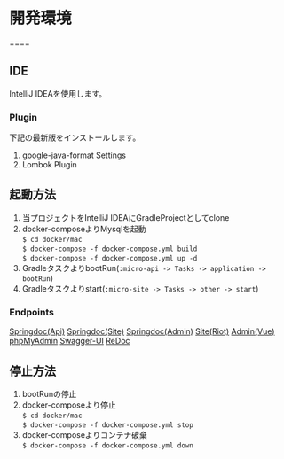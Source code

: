# 開発環境
====

## IDE

IntelliJ IDEAを使用します。

### Plugin

下記の最新版をインストールします。

1. google-java-format Settings
1. Lombok Plugin

## 起動方法

1. 当プロジェクトをIntelliJ IDEAにGradleProjectとしてclone
1. docker-composeよりMysqlを起動  
   `$ cd docker/mac`  
   `$ docker-compose -f docker-compose.yml build`  
   `$ docker-compose -f docker-compose.yml up -d`
1. GradleタスクよりbootRun(`:micro-api -> Tasks -> application -> bootRun`)
1. Gradleタスクよりstart(`:micro-site -> Tasks -> other -> start`)

### Endpoints

[Springdoc(Api)][]
[Springdoc(Site)][]
[Springdoc(Admin)][]
[Site(Riot)][]
[Admin(Vue)][]
[phpMyAdmin][]
[Swagger-UI][]
[ReDoc][]

## 停止方法

1. bootRunの停止
1. docker-composeより停止  
   `$ cd docker/mac`  
   `$ docker-compose -f docker-compose.yml stop`
1. docker-composeよりコンテナ破棄  
   `$ docker-compose -f docker-compose.yml down`

[Springdoc(Api)]: http://localhost:9001/CatCafeApi/swagger-ui.html            "Springdoc(Api)"

[Springdoc(Site)]: http://localhost:9011/CatCafeSite/swagger-ui.html          "Springdoc(Site)"

[Springdoc(Admin)]: http://localhost:9021/CatCafeAdmin/swagger-ui.html        "Springdoc(Admin)"

[Site(Riot)]: http://localhost:9011/CatCafeSite/                              "Site(Riot)"

[Admin(Vue)]: http://localhost:9021/CatCafeAdmin/                             "Admin(Vue)"

[phpMyAdmin]: http://localhost:8021/                                          "phpMyAdmin"

[Swagger-UI]: http://localhost:8002/                                          "Swagger-UI"

[ReDoc]: http://localhost:8081/                                               "ReDoc"